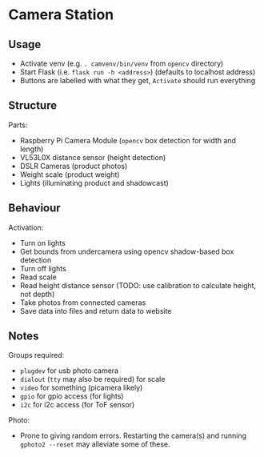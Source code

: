 # Camera Station

## Usage
 - Activate venv (e.g. `. camvenv/bin/venv` from `opencv` directory)
 - Start Flask (i.e. `flask run -h <address>`) (defaults to localhost address)
 - Buttons are labelled with what they get, `Activate` should run everything

## Structure

Parts:
 - Raspberry Pi Camera Module (`opencv` box detection for width and length)
 - VL53L0X distance sensor (height detection)
 - DSLR Cameras (product photos)
 - Weight scale (product weight)
 - Lights (illuminating product and shadowcast)

## Behaviour

Activation:
 - Turn on lights
 - Get bounds from undercamera using opencv shadow-based box detection
 - Turn off lights
 - Read scale
 - Read height distance sensor (TODO: use calibration to calculate height, not depth)
 - Take photos from connected cameras
 - Save data into files and return data to website

## Notes

Groups required:
 - `plugdev` for usb photo camera
 - `dialout` (`tty` may also be required) for scale
 - `video` for something (picamera likely)
 - `gpio` for gpio access (for lights)
 - `i2c` for i2c access (for ToF sensor)

Photo:
 - Prone to giving random errors.
   Restarting the camera(s) and running `gphoto2 --reset` 
   may alleviate some of these.
